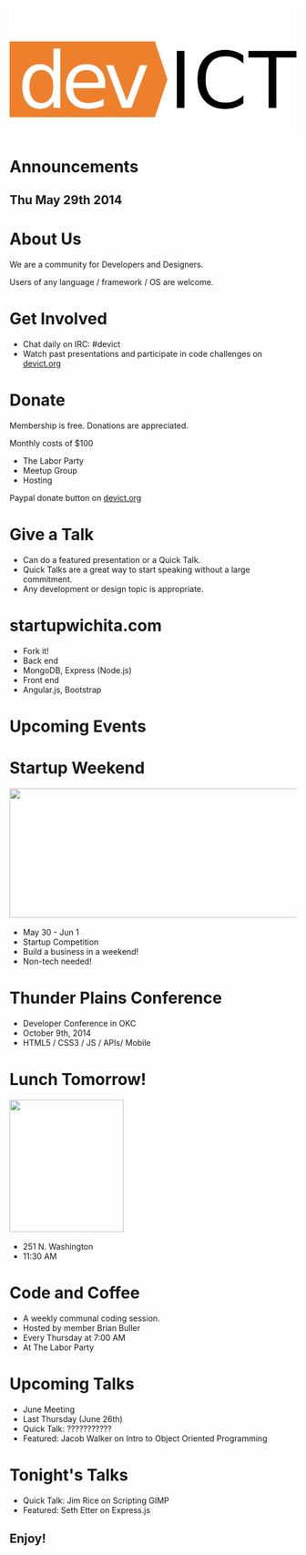 ![devICT](https://raw.githubusercontent.com/devict/Graphics/master/devict-logo.png)
# Announcements
## Thu May 29th 2014



# About Us
We are a community for Developers and Designers.

Users of any language / framework / OS are welcome.



# Get Involved
* Chat daily on IRC: #devict
* Watch past presentations and participate in code challenges on [devict.org](http://devict.org)


# Donate
Membership is free. Donations are appreciated.

Monthly costs of $100

* The Labor Party
* Meetup Group
* Hosting

Paypal donate button on [devict.org](http://devict.org)


# Give a Talk
* Can do a featured presentation or a Quick Talk.
* Quick Talks are a great way to start speaking without a large commitment.
* Any development or design topic is appropriate.


# startupwichita.com
* Fork it!
* Back end
 * MongoDB, Express (Node.js)
* Front end
 * Angular.js, Bootstrap



# Upcoming Events


# Startup Weekend
<img src="http://wichita.startupweekend.org/files/2013/09/WebsiteBanner.png" width="680" height="227" />

* May 30 - Jun 1
* Startup Competition
* Build a business in a weekend!
* Non-tech needed!


# Thunder Plains Conference
* Developer Conference in OKC
* October 9th, 2014
* HTML5 / CSS3 / JS / APIs/ Mobile


# Lunch Tomorrow!
<img src="http://www.lotusleafwichita.com/img/full_color_RGB.png" width="200px" height="232px" />

* 251 N. Washington
* 11:30 AM


# Code and Coffee
* A weekly communal coding session.
* Hosted by member Brian Buller
* Every Thursday at 7:00 AM
* At The Labor Party


# Upcoming Talks
* June Meeting
 * Last Thursday (June 26th)
 * Quick Talk: ???????????
 * Featured: Jacob Walker on Intro to Object Oriented Programming



# Tonight's Talks
* Quick Talk: Jim Rice on Scripting GIMP
* Featured: Seth Etter on Express.js

## Enjoy!
